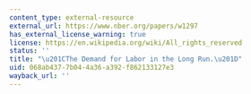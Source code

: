 ```yaml
---
content_type: external-resource
external_url: https://www.nber.org/papers/w1297
has_external_license_warning: true
license: https://en.wikipedia.org/wiki/All_rights_reserved
status: ''
title: "\u201CThe Demand for Labor in the Long Run.\u201D"
uid: 068ab437-7b04-4a36-a392-f862133127e3
wayback_url: ''
---
```

